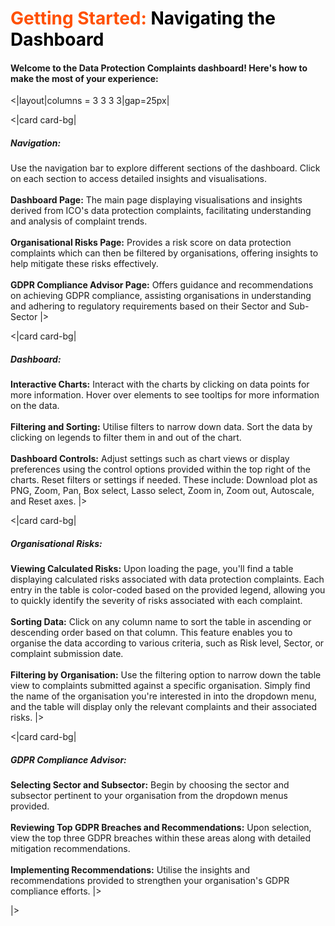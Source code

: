 [comment]: <> (Title of the page)
<h1><span style="color:#Ff5000">Getting Started: </span> <span style="color:black">Navigating the Dashboard</span></h1>

<h4>Welcome to the Data Protection Complaints dashboard! Here's how to make the most of your experience:</h4>

[comment]: <> (Setting the first pane of the dashboard)
<|layout|columns = 3 3 3 3|gap=25px|

[comment]: <> (Navigation instructions)
<|card card-bg|
<h5>Navigation:</h5>
Use the navigation bar to explore different sections of the dashboard. Click on each section to access detailed insights and visualisations.
<br/>
<br/>
<strong>Dashboard Page:</strong> The main page displaying visualisations and insights derived from ICO's data protection complaints, facilitating understanding and analysis of complaint trends.
<br/>
<br/>
<strong>Organisational Risks Page:</strong> Provides a risk score on data protection complaints which can then be filtered by organisations, offering insights to help mitigate these risks effectively.
<br/>
<br/>
<strong>GDPR Compliance Advisor Page:</strong> Offers guidance and recommendations on achieving GDPR compliance, assisting organisations in understanding and adhering to regulatory requirements based on their Sector and Sub-Sector
|>

[comment]: <> (Dashboard instructions)
<|card card-bg|
<h5>Dashboard:</h5>
<strong>Interactive Charts:</strong> Interact with the charts by clicking on data points for more information. Hover over elements to see tooltips for more information on the data.
<br/>
<br/>
<strong>Filtering and Sorting:</strong> Utilise filters to narrow down data. Sort the data by clicking on legends to filter them in and out of the chart.
<br/>
<br/>
<strong>Dashboard Controls:</strong> Adjust settings such as chart views or display preferences using the control options provided within the top right of the charts. Reset filters or settings if needed. These include: Download plot as PNG, Zoom, Pan, Box select, Lasso select, Zoom in, Zoom out, Autoscale, and Reset axes.
|>

[comment]: <> (Risks instructions)
<|card card-bg|
<h5>Organisational Risks:</h5>
<strong>Viewing Calculated Risks:</strong> Upon loading the page, you'll find a table displaying calculated risks associated with data protection complaints.
Each entry in the table is color-coded based on the provided legend, allowing you to quickly identify the severity of risks associated with each complaint.
<br/>
<br/>
<strong>Sorting Data:</strong> Click on any column name to sort the table in ascending or descending order based on that column. This feature enables you to organise the data according to various criteria, such as Risk level, Sector, or complaint submission date.
<br/>
<br/>
<strong>Filtering by Organisation:</strong> Use the filtering option to narrow down the table view to complaints submitted against a specific organisation.
Simply find the name of the organisation you're interested in into the dropdown menu, and the table will display only the relevant complaints and their associated risks.
|>

[comment]: <> (Advisor instructions)
<|card card-bg|
<h5>GDPR Compliance Advisor:</h5>
<strong>Selecting Sector and Subsector:</strong> Begin by choosing the sector and subsector pertinent to your organisation from the dropdown menus provided.
<br/>
<br/>
<strong>Reviewing Top GDPR Breaches and Recommendations:</strong> Upon selection, view the top three GDPR breaches within these areas along with detailed mitigation recommendations.
<br/>
<br/>
<strong>Implementing Recommendations:</strong> Utilise the insights and recommendations provided to strengthen your organisation's GDPR compliance efforts.
|>

|>
